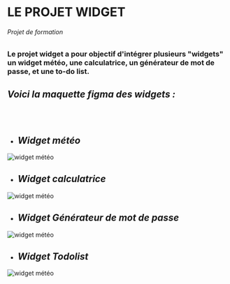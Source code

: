 <h1>LE PROJET WIDGET </h1>

<h6>Projet de formation</h6>

### Le projet widget a pour objectif d'intégrer plusieurs "widgets" un widget météo, une calculatrice, un générateur de mot de passe, et une to-do list.

## ***Voici la maquette figma des widgets :*** ## 

<br></br>
- ## ***Widget météo*** ##

![widget météo](https://i.ibb.co/k0mt6SC/Capture-d-e-cran-2022-04-18-a-11-18-26.png)

- ## ***Widget calculatrice*** ##

![widget météo](https://i.ibb.co/Lv052wP/Capture-d-e-cran-2022-04-18-a-11-18-39.png)

- ## ***Widget Générateur de mot de passe*** ##

![widget météo](https://i.ibb.co/mzSr63N/Capture-d-e-cran-2022-04-18-a-11-38-16.png)

- ## ***Widget Todolist*** ##

![widget météo](https://i.ibb.co/DDj6HnN/Capture-d-e-cran-2022-04-18-a-11-19-16.png)


